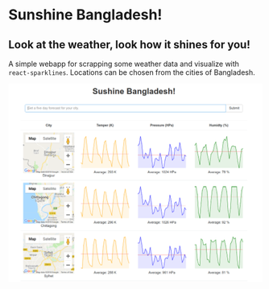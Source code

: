 # Sunshine Bangladesh!
## Look at the weather, look how it shines for you!

A simple webapp for scrapping some weather data and visualize with `react-sparklines`. Locations can be chosen from the cities of Bangladesh.

![Screenshot of the webapp](sample.png)